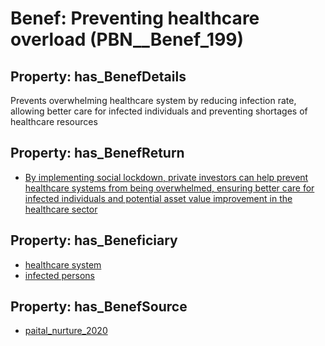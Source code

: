 # Benef: __Preventing healthcare overload__ (PBN__Benef_199)

## Property: has_BenefDetails

Prevents overwhelming healthcare system by reducing infection rate, allowing better care for infected individuals and preventing shortages of healthcare resources

## Property: has_BenefReturn

* [By implementing social lockdown, private investors can help prevent healthcare systems from being overwhelmed, ensuring better care for infected individuals and potential asset value improvement in the healthcare sector](../BenefReturn/PBN__BenefReturn_203)

## Property: has_Beneficiary

* [healthcare system](../Stakeholder/PBN__Stakeholder_70)
* [infected persons](../Stakeholder/PBN__Stakeholder_114)

## Property: has_BenefSource

* [paital_nurture_2020](../Article/PBN__Article_44)


